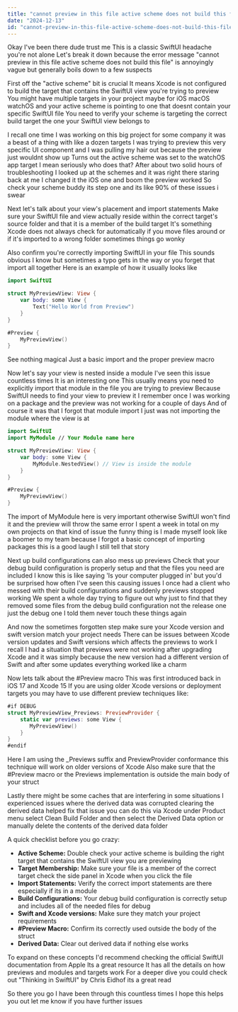 ```yaml
---
title: "cannot preview in this file active scheme does not build this file swiftui o?"
date: "2024-12-13"
id: "cannot-preview-in-this-file-active-scheme-does-not-build-this-file-swiftui-o"
---
```


Okay I've been there dude trust me This is a classic SwiftUI headache you're not alone Let's break it down because the error message "cannot preview in this file active scheme does not build this file" is annoyingly vague but generally boils down to a few suspects

First off the "active scheme" bit is crucial It means Xcode is not configured to build the target that contains the SwiftUI view you're trying to preview You might have multiple targets in your project maybe for iOS macOS watchOS and your active scheme is pointing to one that doesnt contain your specific SwiftUI file You need to verify your scheme is targeting the correct build target the one your SwiftUI view belongs to

I recall one time I was working on this big project for some company it was a beast of a thing with like a dozen targets I was trying to preview this very specific UI component and I was pulling my hair out because the preview just wouldnt show up Turns out the active scheme was set to the watchOS app target I mean seriously who does that? After about two solid hours of troubleshooting I looked up at the schemes and it was right there staring back at me I changed it the iOS one and boom the preview worked So check your scheme buddy its step one and its like 90% of these issues i swear

Next let's talk about your view's placement and import statements Make sure your SwiftUI file and view actually reside within the correct target's source folder and that it is a member of the build target It's something Xcode does not always check for automatically if you move files around or if it's imported to a wrong folder sometimes things go wonky

Also confirm you're correctly importing SwiftUI in your file This sounds obvious I know but sometimes a typo gets in the way or you forget that import all together Here is an example of how it usually looks like

```swift
import SwiftUI

struct MyPreviewView: View {
    var body: some View {
        Text("Hello World from Preview")
    }
}

#Preview {
    MyPreviewView()
}
```
See nothing magical Just a basic import and the proper preview macro

Now let's say your view is nested inside a module I've seen this issue countless times It is an interesting one This usually means you need to explicitly import that module in the file you are trying to preview Because SwiftUI needs to find your view to preview it I remember once I was working on a package and the preview was not working for a couple of days And of course it was that I forgot that module import I just was not importing the module where the view is at

```swift
import SwiftUI
import MyModule // Your Module name here

struct MyPreviewView: View {
    var body: some View {
        MyModule.NestedView() // View is inside the module
    }
}

#Preview {
    MyPreviewView()
}

```
The import of MyModule here is very important otherwise SwiftUI won't find it and the preview will throw the same error I spent a week in total on my own projects on that kind of issue the funny thing is I made myself look like a boomer to my team because I forgot a basic concept of importing packages this is a good laugh I still tell that story

Next up build configurations can also mess up previews Check that your debug build configuration is properly setup and that the files you need are included I know this is like saying 'Is your computer plugged in' but you'd be surprised how often I've seen this causing issues I once had a client who messed with their build configurations and suddenly previews stopped working We spent a whole day trying to figure out why just to find that they removed some files from the debug build configuration not the release one just the debug one I told them never touch these things again

And now the sometimes forgotten step make sure your Xcode version and swift version match your project needs There can be issues between Xcode version updates and Swift versions which affects the previews to work I recall I had a situation that previews were not working after upgrading Xcode and it was simply because the new version had a different version of Swift and after some updates everything worked like a charm

Now lets talk about the #Preview macro This was first introduced back in iOS 17 and Xcode 15 If you are using older Xcode versions or deployment targets you may have to use different preview techniques like:

```swift
#if DEBUG
struct MyPreviewView_Previews: PreviewProvider {
    static var previews: some View {
       MyPreviewView()
    }
}
#endif
```
Here I am using the _Previews suffix and PreviewProvider conformance this technique will work on older versions of Xcode Also make sure that the #Preview macro or the Previews implementation is outside the main body of your struct

Lastly there might be some caches that are interfering in some situations I experienced issues where the derived data was corrupted clearing the derived data helped fix that issue you can do this via Xcode under Product menu select Clean Build Folder and then select the Derived Data option or manually delete the contents of the derived data folder

A quick checklist before you go crazy:

*   **Active Scheme:** Double check your active scheme is building the right target that contains the SwiftUI view you are previewing
*   **Target Membership:** Make sure your file is a member of the correct target check the side panel in Xcode when you click the file
*   **Import Statements:** Verify the correct import statements are there especially if its in a module
*   **Build Configurations:** Your debug build configuration is correctly setup and includes all of the needed files for debug
*  **Swift and Xcode versions:** Make sure they match your project requirements
*   **#Preview Macro:** Confirm its correctly used outside the body of the struct
*   **Derived Data:** Clear out derived data if nothing else works

To expand on these concepts I'd recommend checking the official SwiftUI documentation from Apple Its a great resource It has all the details on how previews and modules and targets work For a deeper dive you could check out "Thinking in SwiftUI" by Chris Eidhof its a great read

So there you go I have been through this countless times I hope this helps you out let me know if you have further issues
